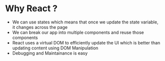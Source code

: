 # Why React ?
- We can use states which means that once we update the state variable, it changes across the page
- We can break our app into multiple components and reuse those components
- React uses a virtual DOM to efficiently update the UI which is better than updating content using DOM Manipulation
- Debugging and Maintainance is easy